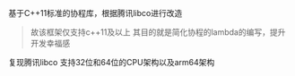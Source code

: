 基于C++11标准的协程库，根据腾讯libco进行改造
> 故该框架仅支持c++11及以上
> 其目的就是简化协程的lambda的编写，提升开发幸福感

复现腾讯libco 支持32位和64位的CPU架构以及arm64架构